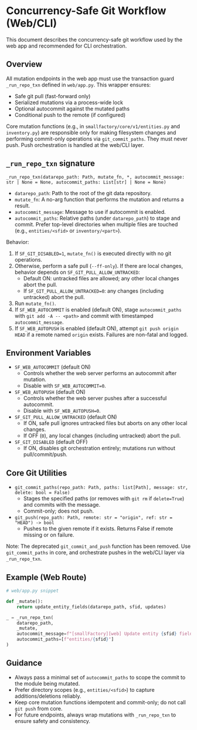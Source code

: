 # Concurrency-Safe Git Workflow (Web/CLI)

This document describes the concurrency-safe git workflow used by the web app and recommended for CLI orchestration.

## Overview

All mutation endpoints in the web app must use the transaction guard `_run_repo_txn` defined in `web/app.py`. This wrapper ensures:

- Safe git pull (fast-forward only)
- Serialized mutations via a process-wide lock
- Optional autocommit against the mutated paths
- Conditional push to the remote (if configured)

Core mutation functions (e.g., in `smallfactory/core/v1/entities.py` and `inventory.py`) are responsible only for making filesystem changes and performing commit-only operations via `git_commit_paths`. They must never push. Push orchestration is handled at the web/CLI layer.

## `_run_repo_txn` signature

```
_run_repo_txn(datarepo_path: Path, mutate_fn, *, autocommit_message: str | None = None, autocommit_paths: List[str] | None = None)
```

- `datarepo_path`: Path to the root of the git data repository.
- `mutate_fn`: A no-arg function that performs the mutation and returns a result.
- `autocommit_message`: Message to use if autocommit is enabled.
- `autocommit_paths`: Relative paths (under `datarepo_path`) to stage and commit. Prefer top-level directories when multiple files are touched (e.g., `entities/<sfid>` or `inventory/<part>`).

Behavior:
1. If `SF_GIT_DISABLED=1`, `mutate_fn()` is executed directly with no git operations.
2. Otherwise, perform a safe pull (`--ff-only`). If there are local changes, behavior depends on `SF_GIT_PULL_ALLOW_UNTRACKED`:
   - Default ON: untracked files are allowed; any other local changes abort the pull.
   - If `SF_GIT_PULL_ALLOW_UNTRACKED=0`: any changes (including untracked) abort the pull.
3. Run `mutate_fn()`.
4. If `SF_WEB_AUTOCOMMIT` is enabled (default ON), stage `autocommit_paths` with `git add -A -- <path>` and commit with timestamped `autocommit_message`.
5. If `SF_WEB_AUTOPUSH` is enabled (default ON), attempt `git push origin HEAD` if a remote named `origin` exists. Failures are non-fatal and logged.

## Environment Variables

- `SF_WEB_AUTOCOMMIT` (default ON)
  - Controls whether the web server performs an autocommit after mutation.
  - Disable with `SF_WEB_AUTOCOMMIT=0`.
- `SF_WEB_AUTOPUSH` (default ON)
  - Controls whether the web server pushes after a successful autocommit.
  - Disable with `SF_WEB_AUTOPUSH=0`.
- `SF_GIT_PULL_ALLOW_UNTRACKED` (default ON)
  - If ON, safe pull ignores untracked files but aborts on any other local changes.
  - If OFF (`0`), any local changes (including untracked) abort the pull.
- `SF_GIT_DISABLED` (default OFF)
  - If ON, disables git orchestration entirely; mutations run without pull/commit/push.

## Core Git Utilities

- `git_commit_paths(repo_path: Path, paths: list[Path], message: str, delete: bool = False)`
  - Stages the specified paths (or removes with `git rm` if `delete=True`) and commits with the message.
  - Commit-only; does not push.
- `git_push(repo_path: Path, remote: str = "origin", ref: str = "HEAD") -> bool`
  - Pushes to the given remote if it exists. Returns False if remote missing or on failure.

Note: The deprecated `git_commit_and_push` function has been removed. Use `git_commit_paths` in core, and orchestrate pushes in the web/CLI layer via `_run_repo_txn`.

## Example (Web Route)

```python
# web/app.py snippet

def _mutate():
    return update_entity_fields(datarepo_path, sfid, updates)

_ = _run_repo_txn(
    datarepo_path,
    _mutate,
    autocommit_message=f"[smallFactory][web] Update entity {sfid} fields",
    autocommit_paths=[f"entities/{sfid}"]
)
```

## Guidance

- Always pass a minimal set of `autocommit_paths` to scope the commit to the module being mutated.
- Prefer directory scopes (e.g., `entities/<sfid>`) to capture additions/deletions reliably.
- Keep core mutation functions idempotent and commit-only; do not call `git push` from core.
- For future endpoints, always wrap mutations with `_run_repo_txn` to ensure safety and consistency.
